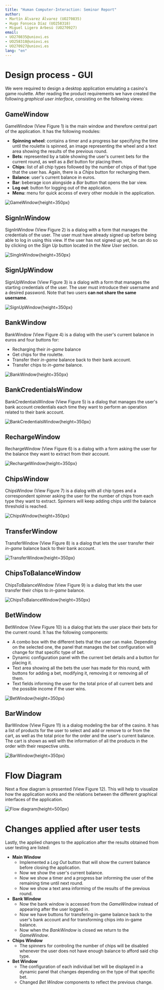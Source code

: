 ```yaml
---
title: "Human Computer-Interaction: Seminar Report"
author:
- Martín Álvarez Álvarez (UO270835)
- Hugo Fonseca Díaz (UO258318)
- Miguel Ligero Arbesú (UO270927)
email:
- UO270835@uniovi.es
- UO258318@uniovi.es
- UO270927@uniovi.es
lang: "en"
---
```

# Design process - GUI

We were required to design a desktop application emulating a casino's game roulette. After reading the product requirements we have created the following *graphical user interface*, consisting on the following views:

## GameWindow

GameWindow (View Figure 1) is the main window and therefore  central part of the application. It has the following modules:
 
- **Spinning wheel**: contains a timer and a progress bar specifying the time until the roulette is spinned, an image representing the wheel and a text area showing the results of the previous round.
- **Bets**: represented by a table showing the user's current bets for the current round, as well as a *Bet* button for placing them.
- **Chips**: list of all chip types followed by the number of chips of that type that the user has. Again, there is a *Chips* button for recharging them.
- **Balance**: user's current balance in euros.
- **Bar**: beberage icon alongside a *Bar* button that opens the bar view.
- **Log out**: button for logging out of the application.
- **Menu**: menu for quick access of every other module in the application.

![GameWindow](multimedia/gamewindow.png){height=350px}

## SignInWindow

SignInWindow (View Figure 2) is a dialog with a form that manages the credentials of the user. The user must have already signed up before being able to log in using this view. If the user has not signed up yet, he can do so by clicking on the *Sign Up* button located in the *New User* section.

![SingInWindow](multimedia/signinwindow.png){height=350px}

## SignUpWindow

SignUpWindow (View Figure 3) is a dialog with a form that manages the starting credentials of the user. The user must introduce their username and a desired password. Note that two users **can not share the same username**.

![SignUpWindow](multimedia/signupwindow.png){height=350px}

## BankWindow

BankWindow (View Figure 4) is a dialog with the user's current balance in euros and four buttons for:

- Recharging their *in-game* balance
- Get chips for the roulette.
- Transfer their *in-game* balance back to their bank account.
- Transfer chips to *in-game* balance.

![BankWindow](multimedia/bankwindow.png){height=350px}

## BankCredentialsWindow

BankCredentialsWindow (View Figure 5) is a dialog that manages the user's bank account credentials each time they want to perform an operation related to their bank account.

![BankCredentialsWindow](multimedia/bankcredentialswindow.png){height=350px}

## RechargeWindow

RechargeWindow (View Figure 6) is a dialog with a form asking the user for the balance they want to extract from their account.

![RechargeWindow](multimedia/rechargewindow.png){height=350px}

## ChipsWindow

ChipsWindow (View Figure 7) is a dialog with all chip types and a correspondent spinner asking the user for the number of chips from each type they want to extract. Spinners will keep adding chips until the balance threshold is reached.

![ChipsWindow](multimedia/chipswindow.png){height=350px}

## TransferWindow

TransferWindow (View Figure 8) is a dialog that lets the user transfer their *in-game* balance back to their bank account.

![TransferWindow](multimedia/transferwindow.png){height=350px}

## ChipsToBalanceWindow

ChipsToBalanceWindow (View Figure 9) is a dialog that lets the user transfer their chips to *in-game* balance.

![ChipsToBalanceWindow](multimedia/chipstobalancewindow.png){height=350px}

## BetWindow

BetWindow (View Figure 10) is a dialog that lets the user place their bets for the current round. It has the following components:

- A combo box with the different bets that the user can make. Depending on the selected one, the panel that manages the bet configuration will change for that specific type of bet.
- Dynamic configuration panel with the current bet details and a button for placing it.
- Text area showing all the bets the user has made for this round, with buttons for adding a bet, modifying it, removing it or removing all of them.
- Text fields informing the user for the total price of all current bets and the possible income if the user wins.

![BetWindow](multimedia/betwindow.png){height=350px}

## BarWindow

BarWindow (View Figure 11) is a dialog modeling the bar of the casino. It has a list of products for the user to select and add or remove to or from the cart, as well as the total price for the order and the user's current balance. The cart is shown as well with the information of all the products in the order with their respective units.

![BarWindow](multimedia/barwindow.png){height=350px}



# Flow Diagram

Next a flow diagram is presented (View Figure 12). This will help to visualize how the application works and the relations between the different graphical interfaces of the application.

![Flow diagram](multimedia/flow-diagram.png){height=500px}



# Changes applied after user tests

Lastly, the applied changes to the application after the results obtained from  user testing are listed:

- **Main Window**
    - Implemented a *Log Out* button that will show the current balance before closing the application.
    - Now we show the user's current balance.
    - Now we show a timer and a progress bar informing the user of the remaining time until next round.
    - Now we show a text area informing of the results of the previous round.
- **Bank Window**
    - Now the bank window is accessed from the *GameWindow* instead of appearing after the user logged in.
    - Now we have buttons for transfering in-game balance back to the user's bank account and for transforming chips into in-game balance.
    - Now when the *BankWindow* is closed we return to the *GameWindow*.
- **Chips Window**
    - The spinners for controling the number of chips will be disabled whenever the user does not have enough balance to afford said chip type.
- **Bet Window**
    - The configuration of each individual bet will be displayed in a dynamic panel that changes depending on the type of that specific bet.
    - Changed *Bet Window* components to reflect the previous change.

